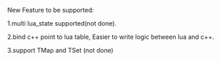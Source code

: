 New Feature to be supported:

1.multi lua_state supported(not done).

2.bind c++ point to lua table, Easier to write logic between lua and c++.

3.support TMap and TSet (not done)
